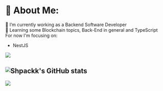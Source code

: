 # 💫 About Me:
🔭 I’m currently working as a Backend Software Developer<br>🌱 Learning some Blockchain topics, Back-End in general and TypeScript<br>
For now I'm focusing on:
- NestJS

<img src="https://www.codewars.com/users/Shpackk/badges/large">

![Shpackk's GitHub stats](https://github-readme-stats.vercel.app/api?username=Shpackk&show_icons=true&theme=transparent)
---
[![](https://visitcount.itsvg.in/api?id=Shpackk&icon=0&color=0)](https://visitcount.itsvg.in)
